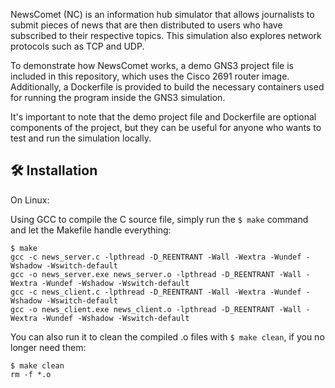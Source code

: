 NewsComet (NC) is an information hub simulator that allows journalists to submit pieces of news that are then distributed to users who have subscribed to their respective topics. This simulation also explores network protocols such as TCP and UDP.

To demonstrate how NewsComet works, a demo GNS3 project file is included in this repository, which uses the Cisco 2691 router image. Additionally, a Dockerfile is provided to build the necessary containers used for running the program inside the GNS3 simulation.

It's important to note that the demo project file and Dockerfile are optional components of the project, but they can be useful for anyone who wants to test and run the simulation locally.

## 🛠️ Installation

On Linux:

Using GCC to compile the C source file, simply run the ```$ make``` command and let the Makefile handle everything:

```
$ make
gcc -c news_server.c -lpthread -D_REENTRANT -Wall -Wextra -Wundef -Wshadow -Wswitch-default
gcc -o news_server.exe news_server.o -lpthread -D_REENTRANT -Wall -Wextra -Wundef -Wshadow -Wswitch-default
gcc -c news_client.c -lpthread -D_REENTRANT -Wall -Wextra -Wundef -Wshadow -Wswitch-default
gcc -o news_client.exe news_client.o -lpthread -D_REENTRANT -Wall -Wextra -Wundef -Wshadow -Wswitch-default
```

You can also run it to clean the compiled .o files with ```$ make clean```, if you no longer need them:

```
$ make clean
rm -f *.o
```
